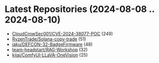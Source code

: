 # Latest Repositories (2024-08-08 .. 2024-08-10)

- [CloudCrowSec001/CVE-2024-38077-POC](https://github.com/CloudCrowSec001/CVE-2024-38077-POC) (249)
- [RyzenTrade/Solana-copy-trade](https://github.com/RyzenTrade/Solana-copy-trade) (51)
- [jaku/DEFCON-32-BadgeFirmware](https://github.com/jaku/DEFCON-32-BadgeFirmware) (48)
- [team-headstart/RAG-Workshop](https://github.com/team-headstart/RAG-Workshop) (32)
- [kijai/ComfyUI-LLaVA-OneVision](https://github.com/kijai/ComfyUI-LLaVA-OneVision) (25)
